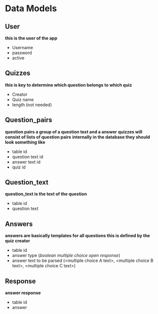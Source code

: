# Data Models

## User 
__this is the user of the app__
* Username 
* password 
* active

## Quizzes
__this is key to determine which question belongs to which quiz__
* Creator
* Quiz name 
* length (not needed)

## Question_pairs 
__question pairs a group of a question text and a answer__
__quizzes will consist of lists of question pairs__
__internally in the database they should look something like__
* table id 
* question text id 
* answer text id
* quiz id 

## Question_text 
__question_text is the text of the question__
* table id 
* question text 

## Answers
__answers are basically templates for all questions  this is defined by the quiz creator__
* table id 
* answer type (_boolean_ _multiple choice_ _open response_)
* answer text to be parsed (\<multiple choice A text\>, \<multiple choice B text>, <multiple choice C text\>)

## Response
__answer response__
* table id 
* answer